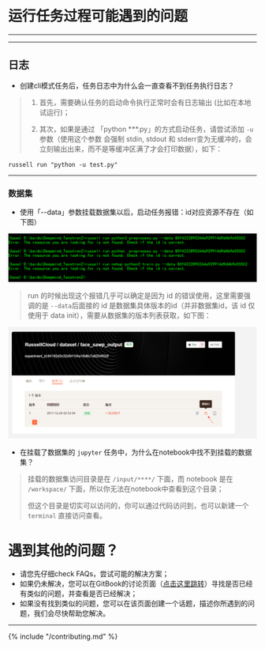 # 运行任务过程可能遇到的问题

---

<!-- toc -->

---

## 日志

- 创建cli模式任务后，任务日志中为什么会一直查看不到任务执行日志？

>1. 首先，需要确认任务的启动命令执行正常时会有日志输出 (比如在本地试运行)；
>
>2. 其次，如果是通过 「python ***.py」的方式启动任务，请尝试添加 `-u` 参数（使用这个参数 会强制 stdin, stdout 和 stderr变为无缓冲的，会立刻输出出来，而不是等缓冲区满了才会打印数据），如下：

```
russell run "python -u test.py"
```

---

### 数据集

- 使用「--data」参数挂载数据集以后，启动任务报错：id对应资源不存在（如下图）

![](/asserts/img/error_not_found_id.png)

>run 的时候出现这个报错几乎可以确定是因为 id 的错误使用，这里需要强调的是 `--data`后面接的 id 是数据集具体版本的id（并非数据集id，该 id 仅使用于 data init），需要从数据集的版本列表获取，如下图：

![网页查看和复制数据集版本id](/asserts/img/dataset_mount_id1.png)


- 在挂载了数据集的 `jupyter` 任务中，为什么在notebook中找不到挂载的数据集？

>挂载的数据集访问目录是在 `/input/****/` 下面，而 notebook 是在 `/workspace/` 下面，所以你无法在notebook中查看到这个目录；
>
>但这个目录是切实可以访问的，你可以通过代码访问到，也可以新建一个 `terminal` 直接访问查看。



# 遇到其他的问题？

* 请您先仔细check FAQs，尝试可能的解决方案；
* 如果仍未解决，您可以在GitBook的讨论页面（[点击这里跳转](https://www.gitbook.com/book/w821881341/russellcloud/discussions)）寻找是否已经有类似的问题，并查看是否已经解决；
* 如果没有找到类似的问题，您可以在该页面创建一个话题，描述你所遇到的问题，我们会尽快帮助您解决。


---

{% include "/contributing.md" %}